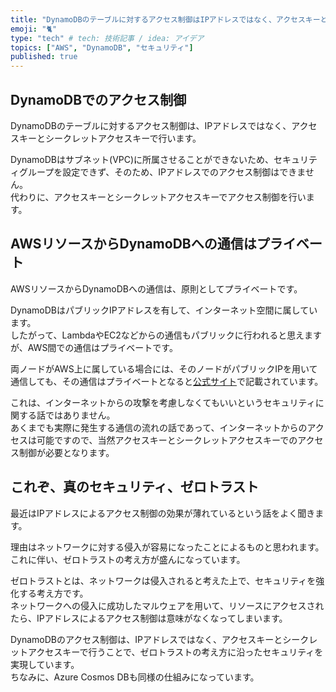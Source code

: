 ```yaml
---
title: "DynamoDBのテーブルに対するアクセス制御はIPアドレスではなく、アクセスキーとシークレットアクセスキーで！"
emoji: "🐈"
type: "tech" # tech: 技術記事 / idea: アイデア
topics: ["AWS", "DynamoDB", "セキュリティ"]
published: true
---
```


## DynamoDBでのアクセス制御

DynamoDBのテーブルに対するアクセス制御は、IPアドレスではなく、アクセスキーとシークレットアクセスキーで行います。  

DynamoDBはサブネット(VPC)に所属させることができないため、セキュリティグループを設定できず、そのため、IPアドレスでのアクセス制御はできません。  
代わりに、アクセスキーとシークレットアクセスキーでアクセス制御を行います。  

## AWSリソースからDynamoDBへの通信はプライベート

AWSリソースからDynamoDBへの通信は、原則としてプライベートです。  

DynamoDBはパブリックIPアドレスを有して、インターネット空間に属しています。  
したがって、LambdaやEC2などからの通信もパブリックに行われると思えますが、AWS間での通信はプライベートです。  

両ノードがAWS上に属している場合には、そのノードがパブリックIPを用いて通信しても、その通信はプライベートとなると[公式サイト](https://aws.amazon.com/jp/vpc/faqs/)で記載されています。  

これは、インターネットからの攻撃を考慮しなくてもいいというセキュリティに関する話ではありません。  
あくまでも実際に発生する通信の流れの話であって、インターネットからのアクセスは可能ですので、当然アクセスキーとシークレットアクセスキーでのアクセス制御が必要となります。  

## これぞ、真のセキュリティ、ゼロトラスト

最近はIPアドレスによるアクセス制御の効果が薄れているという話をよく聞きます。  

理由はネットワークに対する侵入が容易になったことによるものと思われます。  
これに伴い、ゼロトラストの考え方が盛んになっています。  

ゼロトラストとは、ネットワークは侵入されると考えた上で、セキュリティを強化する考え方です。  
ネットワークへの侵入に成功したマルウェアを用いて、リソースにアクセスされたら、IPアドレスによるアクセス制御は意味がなくなってしまいます。  

DynamoDBのアクセス制御は、IPアドレスではなく、アクセスキーとシークレットアクセスキーで行うことで、ゼロトラストの考え方に沿ったセキュリティを実現しています。  
ちなみに、Azure Cosmos DBも同様の仕組みになっています。  
